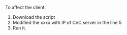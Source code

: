 To affect the client:
1. Download the script
2. Modified the xxxx with IP of CnC server in the line 5 
3. Run it.
